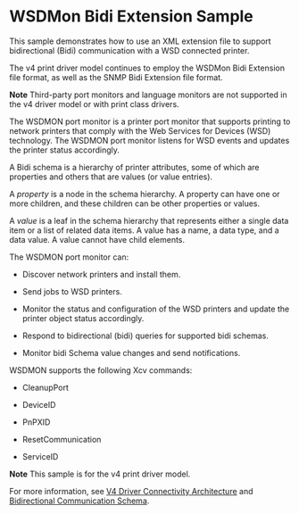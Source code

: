 <!---
    name: WSDMon Bidi Extension Sample
    platform: Utility
    language: xml
    category: Print
    description: Demonstrates how to use an XML extension file to support bidirectional (Bidi) communication with a WSD connected printer.
    samplefwlink: https://go.microsoft.com/fwlink/p/?LinkId=617949
--->


WSDMon Bidi Extension Sample
============================

This sample demonstrates how to use an XML extension file to support bidirectional (Bidi) communication with a WSD connected printer.

The v4 print driver model continues to employ the WSDMon Bidi Extension file format, as well as the SNMP Bidi Extension file format.

**Note** Third-party port monitors and language monitors are not supported in the v4 driver model or with print class drivers.

The WSDMON port monitor is a printer port monitor that supports printing to network printers that comply with the Web Services for Devices (WSD) technology. The WSDMON port monitor listens for WSD events and updates the printer status accordingly.

A Bidi schema is a hierarchy of printer attributes, some of which are properties and others that are values (or value entries).

A *property* is a node in the schema hierarchy. A property can have one or more children, and these children can be other properties or values.

A *value* is a leaf in the schema hierarchy that represents either a single data item or a list of related data items. A value has a name, a data type, and a data value. A value cannot have child elements.

The WSDMON port monitor can:

-   Discover network printers and install them.

-   Send jobs to WSD printers.

-   Monitor the status and configuration of the WSD printers and update the printer object status accordingly.

-   Respond to bidirectional (bidi) queries for supported bidi schemas.

-   Monitor bidi Schema value changes and send notifications.

WSDMON supports the following Xcv commands:

-   CleanupPort

-   DeviceID

-   PnPXID

-   ResetCommunication

-   ServiceID

**Note** This sample is for the v4 print driver model.

For more information, see [V4 Driver Connectivity Architecture](https://msdn.microsoft.com/en-us/library/windows/hardware/) and [Bidirectional Communication Schema](https://msdn.microsoft.com/en-us/library/windows/hardware/ff545169(v=vs.85).aspx).

